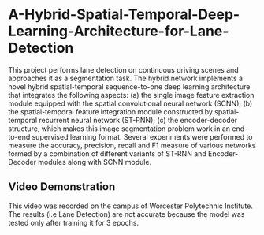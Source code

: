 # A-Hybrid-Spatial-Temporal-Deep-Learning-Architecture-for-Lane-Detection

This project performs lane detection on continuous driving scenes and approaches it as a segmentation task. The hybrid network implements a novel hybrid spatial-temporal sequence-to-one deep learning architecture that integrates the following aspects: (a) the single image feature extraction module equipped with the spatial convolutional neural network (SCNN); (b) the spatial-temporal feature integration module constructed by spatial-temporal recurrent neural network (ST-RNN); (c) the encoder-decoder structure, which makes this image segmentation problem work in an end-to-end supervised learning format. Several experiments were performed to measure the accuracy, precision, recall and F1 measure of various networks formed by a combination of different variants of ST-RNN and Encoder-Decoder modules along with SCNN module.

## Video Demonstration

This video was recorded on the campus of Worcester Polytechnic Institute. The results (i.e Lane Detection) are not accurate because the model was tested only after training it for 3 epochs. 

